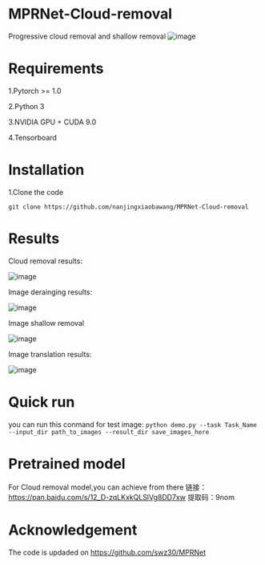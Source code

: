 # MPRNet-Cloud-removal
Progressive cloud removal and shallow removal 
 ![image](https://github.com/zhangbaijin/MPRNet-Cloud-removal/blob/main/structure.PNG)
# Requirements
1.Pytorch >= 1.0

2.Python 3

3.NVIDIA GPU + CUDA 9.0

4.Tensorboard


# Installation

1.Clone the code


```
git clone https://github.com/nanjingxiaobawang/MPRNet-Cloud-removal
```
# Results
 Cloud removal results:
 
 ![image](https://github.com/zhangbaijin/MPRNet-Cloud-removal/blob/main/148.png)
 
 Image derainging results:
 
 ![image](https://github.com/zhangbaijin/MPRNet-Cloud-removal/blob/main/1.png)
 
 Image shallow removal 
 
 ![image](https://github.com/zhangbaijin/MPRNet-Cloud-removal/blob/main/1.png)
 
 Image translation results:
 
 ![image](https://github.com/zhangbaijin/MPRNet-Cloud-removal/blob/main/15.png)
 
 # Quick run 
 you can run this conmand for test image:
 ```python demo.py --task Task_Name --input_dir path_to_images --result_dir save_images_here```

 # Pretrained model 
 For Cloud removal model,you can achieve from there 链接：https://pan.baidu.com/s/12_D-zqLKxkQLSlVg8DD7xw  提取码：9nom 

# Acknowledgement
The code is updaded on https://github.com/swz30/MPRNet 
